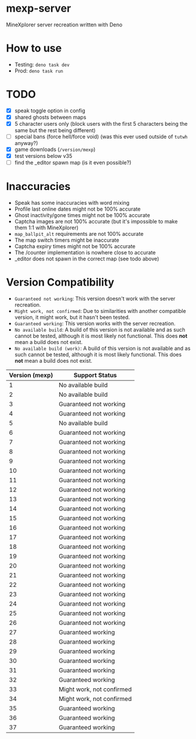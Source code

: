 # mexp-server
MineXplorer server recreation written with Deno

# How to use
- Testing: `deno task dev`
- Prod: `deno task run`

# TODO
- [x] speak toggle option in config
- [x] shared ghosts between maps
- [x] 5 character users only (block users with the first 5 characters being the same but the rest being different)
- [ ] special bans (force hell/force void) (was this ever used outside of `tutwh` anyway?)
- [x] game downloads (`/version/mexp`)
- [x] test versions below v35
- [ ] find the _editor spawn map (is it even possible?)

# Inaccuracies
- Speak has some inaccuracies with word mixing
- Profile last online dates might not be 100% accurate
- Ghost inactivity/gone times might not be 100% accurate
- Captcha images are not 100% accurate (but it's impossible to make them 1:1 with MineXplorer)
- `map_ballpit_alt` requirements are not 100% accurate
- The map switch timers might be inaccurate
- Captcha expiry times might not be 100% accurate
- The /counter implementation is nowhere close to accurate
- _editor does not spawn in the correct map (see todo above)

# Version Compatibility
* `Guaranteed not working`: This version doesn't work with the server recreation.
* `Might work, not confirmed`: Due to similarities with another compatible version, it might work, but it hasn't been tested.
* `Guaranteed working`: This version works with the server recreation.
* `No available build`: A build of this version is not available and as such cannot be tested, although it is most likely not functional. This does **not** mean a build does not exist.
* `No available build (work)`: A build of this version is not available and as such cannot be tested, although it is most likely functional. This does **not** mean a build does not exist.

| Version (mexp) | Support Status            |
| -------------- | ------------------------- |
| 1              | No available build        |
| 2              | No available build        |
| 3              | Guaranteed not working    |
| 4              | Guaranteed not working    |
| 5              | No available build        |
| 6              | Guaranteed not working    |
| 7              | Guaranteed not working    |
| 8              | Guaranteed not working    |
| 9              | Guaranteed not working    |
| 10             | Guaranteed not working    |
| 11             | Guaranteed not working    |
| 12             | Guaranteed not working    |
| 13             | Guaranteed not working    |
| 14             | Guaranteed not working    |
| 15             | Guaranteed not working    |
| 16             | Guaranteed not working    |
| 17             | Guaranteed not working    |
| 18             | Guaranteed not working    |
| 19             | Guaranteed not working    |
| 20             | Guaranteed not working    |
| 21             | Guaranteed not working    |
| 22             | Guaranteed not working    |
| 23             | Guaranteed not working    |
| 24             | Guaranteed not working    |
| 25             | Guaranteed not working    |
| 26             | Guaranteed not working    |
| 27             | Guaranteed working        |
| 28             | Guaranteed working        |
| 29             | Guaranteed working        |
| 30             | Guaranteed working        |
| 31             | Guaranteed working        |
| 32             | Guaranteed working        |
| 33             | Might work, not confirmed |
| 34             | Might work, not confirmed |
| 35             | Guaranteed working        |
| 36             | Guaranteed working        |
| 37             | Guaranteed working        |